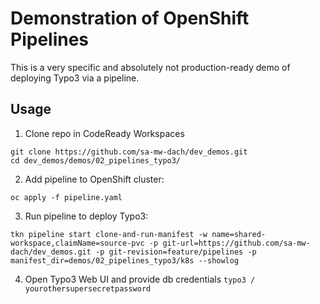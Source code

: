 # Demonstration of OpenShift Pipelines
This is a very specific and absolutely not production-ready demo of deploying Typo3 via a pipeline.

## Usage
1) Clone repo in CodeReady Workspaces
```
git clone https://github.com/sa-mw-dach/dev_demos.git
cd dev_demos/demos/02_pipelines_typo3/
```

2) Add pipeline to OpenShift cluster:
```
oc apply -f pipeline.yaml
```

3) Run pipeline to deploy Typo3:
```
tkn pipeline start clone-and-run-manifest -w name=shared-workspace,claimName=source-pvc -p git-url=https://github.com/sa-mw-dach/dev_demos.git -p git-revision=feature/pipelines -p manifest_dir=demos/02_pipelines_typo3/k8s --showlog
```

4) Open Typo3 Web UI and provide db credentials `typo3 / yourothersupersecretpassword`
